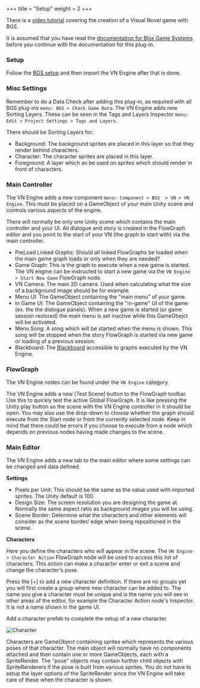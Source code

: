 +++
title = "Setup"
weight = 2
+++

There is a [<i class="fa fa-youtube" aria-hidden="true"></i> video tutorial](https://www.youtube.com/playlist?list=PLuaBtUXEKcdK9UtD8rx3tYMfLzPRawwOV) covering the creation of a Visual Novel game with BGS.

It is assumed that you have read the [documentation for Blox Game Systems](/bgs/) before you continue with the documentation for this plug-in.

### Setup

Follow the [BGS setup](/bgs/bgs-setup/#requirements) and then import the VN Engine after that is done.

### Misc Settings

Remember to do a Data Check after adding this plug-in, as required with all BGS plug-ins `menu: BGS > Check Game Data`. The VN Engine adds new Sorting Layers. These can be seen in the Tags and Layers Inspector `menu: Edit > Project Settings > Tags and Layers`.

There should be Sorting Layers for:

- Background: The background sprites are placed in this layer so that they render behind characters.
- Character: The character sprites are placed in this layer.
- Foreground: A layer which an be used on sprites which should render in front of characters.

### Main Controller

The VN Engine adds a new component `menu: Component > BGS  > VN > VN Engine`. This must be placed on a GameObject of your main Unity scene and controls various aspects of the engine. 

There will normally be only one Unity scene which contains the main controller and your UI. All dialogue and story is created in the FlowGraph editor and you point to the start of your VN (the graph to start with) via the main controller.

- PreLoad Linked Graphs: Should all linked FlowGraphs be loaded when the main game graph loads or only when they are needed?
- Game Graph: This is the graph to execute when a new game is started. The VN engine can be instructed to start a new game via the `VN Engine > Start New Game` FlowGraph node.
- VN Camera: The main 2D camera. Used when calculating what the size of a background image should be for example.
- Menu UI: The GameObject containing the "main menu" of your game.
- In Game UI: The GameObject containing the "in-game" UI of the game (ex. the the dialogue panels). When a new game is started (or game session restored) the main menu is set inactive while this GameObejct will be activated.
- Menu Song: A song which will be started when the menu is shown. This song will be stopped when the story FlowGraph is started via new game or loading of a previous session.
- Blackboard: The [Blackboard](/bgs/bgs-vars/) accessible to graphs executed by the VN Engine.

### FlowGraph

The VN Engine nodes can be found under the `VN Engine` category.

The VN Engine adds a new [Test Scene] button to the FlowGraph toolbar. Use this to quickly test the active Global FlowGraph. It is like pressing the Unity play button so the scene with the VN Engine controller in it should be open. You may also use the drop-down to choose whether the graph should execute from the Start node or from the currently selected node. Keep in mind that there could be errors if you choose to execute from a node which depends on previous nodes having made changes to the scene.

### Main Editor

The VN Engine adds a new tab to the main editor where some settings can be changed and data defined.

**Settings**

- Pixels per Unit: This should be the same as the value used with imported sprites. The Unity default is 100.
- Design Size: The screen resolution you are designing the game at. Normally the same aspect ratio as background images you will be using.
- Scene Border: Determine what the characters and other elements will consider as the scene border/ edge when being repositioned in the scene.

**Characters**

Here you define the characters who will appear in the scene. The `VN Engine > Character Action` FlowGraph node will be used to access this list of characters. This action can make a character enter or exit a scene and change the character's pose.

Press the [+] to add a new character definition. If there are no groups yet you will first create a group where new character can be added to. The name you give a character must be unique and is the name you will see in other areas of the editor, for example the Character Action node's Inspector. It is not a name shown in the game UI.

Add a character prefab to complete the setup of a new character.

![Character](/images/bgsvn/00.png?height=120px&classes=inline,border,shadow)

Characters are GameObject containing sprites which represents the various poses of that character. The main object will normally have no components attached and then contain one or more GameObjects, each with a SpriteRender. The "pose" objects may contain further child objects with SpriteRenderers if the pose is built from various sprites. You do not have to setup the layer options of the SpriteRender since the VN Engine will take care of these when the character is shown.






